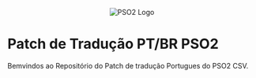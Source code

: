 <p align="center">
  <img src="http://i.imgur.com/OD8QlFQ.png" alt="PSO2 Logo"/>
</p>

# Patch de Tradução PT/BR PSO2 
Bemvindos ao Repositório do Patch de tradução Portugues do PSO2 CSV.

